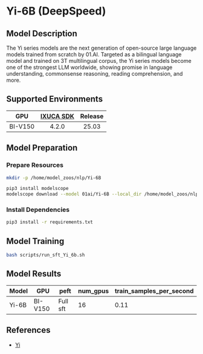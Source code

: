 # Yi-6B (DeepSpeed)

## Model Description

The Yi series models are the next generation of open-source large language models trained from scratch by 01.AI. Targeted as a bilingual language model and trained on 3T multilingual corpus, the Yi series models become one of the strongest LLM worldwide, showing promise in language understanding, commonsense reasoning, reading comprehension, and more. 

## Supported Environments

| GPU    | [IXUCA SDK](https://gitee.com/deep-spark/deepspark#%E5%A4%A9%E6%95%B0%E6%99%BA%E7%AE%97%E8%BD%AF%E4%BB%B6%E6%A0%88-ixuca) | Release |
| :----: | :----: | :----: |
| BI-V150 | 4.2.0     |  25.03  |

## Model Preparation

### Prepare Resources

```sh
mkdir -p /home/model_zoos/nlp/Yi-6B

pip3 install modelscope
modelscope download --model 01ai/Yi-6B --local_dir /home/model_zoos/nlp/Yi-6B

```

### Install Dependencies

```sh
pip3 install -r requirements.txt
```

## Model Training

```sh
bash scripts/run_sft_Yi_6b.sh
```

## Model Results

| Model | GPU     | peft     | num_gpus | train_samples_per_second |
|-------|---------|----------|----------|--------------------------|
| Yi-6B | BI-V150 | Full sft | 16       | 0.11                     |

## References

- [Yi](https://github.com/01-ai/Yi/tree/main?tab=readme-ov-file)
